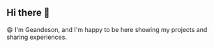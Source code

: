 ## Hi there 👋 

😄 I'm Geandeson, and I'm happy to be here showing my projects and sharing experiences.
